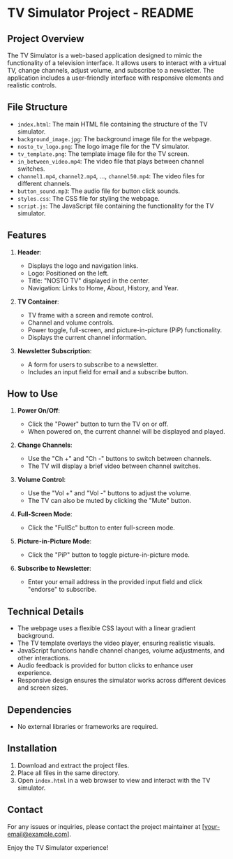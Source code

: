 # TV Simulator Project - README

## Project Overview

The TV Simulator is a web-based application designed to mimic the functionality of a television interface. It allows users to interact with a virtual TV, change channels, adjust volume, and subscribe to a newsletter. The application includes a user-friendly interface with responsive elements and realistic controls.

## File Structure

- `index.html`: The main HTML file containing the structure of the TV simulator.
- `background_image.jpg`: The background image file for the webpage.
- `nosto_tv_logo.png`: The logo image file for the TV simulator.
- `tv_template.png`: The template image file for the TV screen.
- `in_between_video.mp4`: The video file that plays between channel switches.
- `channel1.mp4`, `channel2.mp4`, ..., `channel50.mp4`: The video files for different channels.
- `button_sound.mp3`: The audio file for button click sounds.
- `styles.css`: The CSS file for styling the webpage.
- `script.js`: The JavaScript file containing the functionality for the TV simulator.

## Features

1. **Header**:
   - Displays the logo and navigation links.
   - Logo: Positioned on the left.
   - Title: "NOSTO TV" displayed in the center.
   - Navigation: Links to Home, About, History, and Year.

2. **TV Container**:
   - TV frame with a screen and remote control.
   - Channel and volume controls.
   - Power toggle, full-screen, and picture-in-picture (PiP) functionality.
   - Displays the current channel information.

3. **Newsletter Subscription**:
   - A form for users to subscribe to a newsletter.
   - Includes an input field for email and a subscribe button.

## How to Use

1. **Power On/Off**:
   - Click the "Power" button to turn the TV on or off.
   - When powered on, the current channel will be displayed and played.

2. **Change Channels**:
   - Use the "Ch +" and "Ch -" buttons to switch between channels.
   - The TV will display a brief video between channel switches.

3. **Volume Control**:
   - Use the "Vol +" and "Vol -" buttons to adjust the volume.
   - The TV can also be muted by clicking the "Mute" button.

4. **Full-Screen Mode**:
   - Click the "FullSc" button to enter full-screen mode.

5. **Picture-in-Picture Mode**:
   - Click the "PiP" button to toggle picture-in-picture mode.

6. **Subscribe to Newsletter**:
   - Enter your email address in the provided input field and click "endorse" to subscribe.

## Technical Details

- The webpage uses a flexible CSS layout with a linear gradient background.
- The TV template overlays the video player, ensuring realistic visuals.
- JavaScript functions handle channel changes, volume adjustments, and other interactions.
- Audio feedback is provided for button clicks to enhance user experience.
- Responsive design ensures the simulator works across different devices and screen sizes.

## Dependencies

- No external libraries or frameworks are required.

## Installation

1. Download and extract the project files.
2. Place all files in the same directory.
3. Open `index.html` in a web browser to view and interact with the TV simulator.

## Contact

For any issues or inquiries, please contact the project maintainer at [your-email@example.com].

Enjoy the TV Simulator experience!


